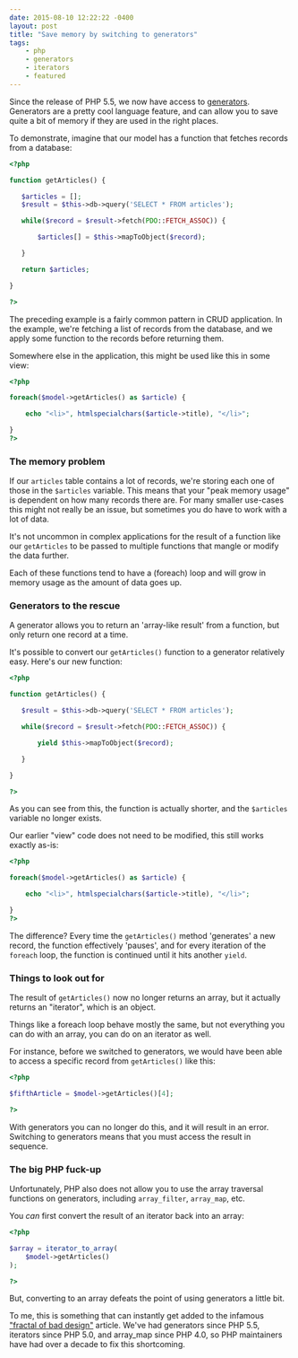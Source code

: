 ```yaml
---
date: 2015-08-10 12:22:22 -0400 
layout: post
title: "Save memory by switching to generators"
tags:
    - php
    - generators
    - iterators
    - featured
---
```


Since the release of PHP 5.5, we now have access to [generators][1].
Generators are a pretty cool language feature, and can allow you to
save quite a bit of memory if they are used in the right places.

To demonstrate, imagine that our model has a function that fetches
records from a database:

```php
<?php

function getArticles() {

   $articles = [];
   $result = $this->db->query('SELECT * FROM articles');

   while($record = $result->fetch(PDO::FETCH_ASSOC)) {

       $articles[] = $this->mapToObject($record);

   }

   return $articles;

}

?>
```

The preceding example is a fairly common pattern in CRUD application. In the
example, we're fetching a list of records from the database, and we apply
some function to the records before returning them.

Somewhere else in the application, this might be used like this in some view:

```php
<?php

foreach($model->getArticles() as $article) {

    echo "<li>", htmlspecialchars($article->title), "</li>";

}
?>

```

### The memory problem

If our `articles` table contains a lot of records, we're storing each one
of those in the `$articles` variable. This means that your "peak memory
usage" is dependent on how many records there are. For many smaller use-cases
this might not really be an issue, but sometimes you do have to work with
a lot of data.

It's not uncommon in complex applications for the result of a function like
our `getArticles` to be passed to multiple functions that mangle or modify
the data further.

Each of these functions tend to have a (foreach) loop and will grow in
memory usage as the amount of data goes up.

### Generators to the rescue

A generator allows you to return an 'array-like result' from a function, but
only return one record at a time.

It's possible to convert our `getArticles()` function to a generator
relatively easy. Here's our new function:

```php
<?php

function getArticles() {

   $result = $this->db->query('SELECT * FROM articles');

   while($record = $result->fetch(PDO::FETCH_ASSOC)) {

       yield $this->mapToObject($record);

   }

}

?>
```

As you can see from this, the function is actually shorter, and the
`$articles` variable no longer exists.

Our earlier "view" code does not need to be modified, this still works
exactly as-is:

```php
<?php

foreach($model->getArticles() as $article) {

    echo "<li>", htmlspecialchars($article->title), "</li>";

}
?>
```

The difference? Every time the `getArticles()` method 'generates' a new
record, the function effectively 'pauses', and for every iteration of the
`foreach` loop, the function is continued until it hits another `yield`.

### Things to look out for

The result of `getArticles()` now no longer returns an array, but it actually
returns an "iterator", which is an object.

Things like a foreach loop behave mostly the same, but not everything you can
do with an array, you can do on an iterator as well.

For instance, before we switched to generators, we would have been able to
access a specific record from `getArticles()` like this:

```php
<?php

$fifthArticle = $model->getArticles()[4];

?>
```

With generators you can no longer do this, and it will result in an error.
Switching to generators means that you must access the result in sequence.

### The big PHP fuck-up

Unfortunately, PHP also does not allow you to use the array traversal
functions on generators, including `array_filter`, `array_map`, etc.

You _can_ first convert the result of an iterator back into an array:

```php
<?php

$array = iterator_to_array(
    $model->getArticles()
);

?>
```

But, converting to an array defeats the point of using generators a little
bit.

To me, this is something that can instantly get added to the infamous
["fractal of bad design"][2] article. We've had generators since PHP 5.5,
iterators since PHP 5.0, and array_map since PHP 4.0, so PHP maintainers have
had over a decade to fix this shortcoming.

[1]: http://php.net/manual/en/language.generators.overview.php
[2]: http://eev.ee/blog/2012/04/09/php-a-fractal-of-bad-design/
